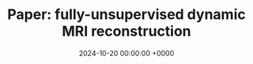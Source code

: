 ---
layout: redirected
redirect_to:  https://andrewwango.github.io/ddei
type: research
title: "Paper: fully-unsupervised dynamic MRI reconstruction"
date: 2024-10-20 00:00:00 +0000
description: "Research project in medical imaging ([paper](https://arxiv.org/abs/2410.08646))"
img: ddei.png
tags: [research, machine-learning, medical-imaging]
---